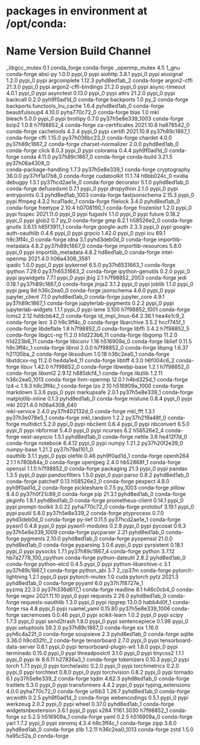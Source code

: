 # packages in environment at /opt/conda:
#
# Name                    Version                   Build  Channel
_libgcc_mutex             0.1                 conda_forge    conda-forge
_openmp_mutex             4.5                       1_gnu    conda-forge
absl-py                   1.0.0                    pypi_0    pypi
aiohttp                   3.8.1                    pypi_0    pypi
aiosignal                 1.2.0                    pypi_0    pypi
argcomplete               1.12.3             pyhd8ed1ab_2    conda-forge
argon2-cffi               21.3.0                   pypi_0    pypi
argon2-cffi-bindings      21.2.0                   pypi_0    pypi
async-timeout             4.0.1                    pypi_0    pypi
asynctest                 0.13.0                   pypi_0    pypi
attrs                     21.2.0                   pypi_0    pypi
backcall                  0.2.0              pyh9f0ad1d_0    conda-forge
backports                 1.0                        py_2    conda-forge
backports.functools_lru_cache 1.6.4              pyhd8ed1ab_0    conda-forge
beautifulsoup4            4.10.0             pyha770c72_0    conda-forge
blas                      1.0                         mkl  
bleach                    5.0.0                    pypi_0    pypi
brotlipy                  0.7.0           py37h5e8e339_1003    conda-forge
bzip2                     1.0.8                h7f98852_4    conda-forge
ca-certificates           2021.10.8            ha878542_0    conda-forge
cachetools                4.2.4                    pypi_0    pypi
certifi                   2021.10.8        py37h89c1867_1    conda-forge
cffi                      1.15.0           py37h036bc23_0    conda-forge
chardet                   4.0.0            py37h89c1867_2    conda-forge
charset-normalizer        2.0.0              pyhd8ed1ab_0    conda-forge
click                     8.0.3                    pypi_0    pypi
colorama                  0.4.4              pyh9f0ad1d_0    conda-forge
conda                     4.11.0           py37h89c1867_0    conda-forge
conda-build               3.21.5           py37h06a4308_0  
conda-package-handling    1.7.3            py37h5e8e339_1    conda-forge
cryptography              36.0.0           py37hf1a17b8_0    conda-forge
cudatoolkit               11.1.74              h6bb024c_0    nvidia
debugpy                   1.5.1            py37hcd2ae1e_0    conda-forge
decorator                 5.1.0              pyhd8ed1ab_0    conda-forge
defusedxml                0.7.1                    pypi_0    pypi
dnspython                 2.1.0                    pypi_0    pypi
entrypoints               0.3             pyhd8ed1ab_1003    conda-forge
fastjsonschema            2.15.3                   pypi_0    pypi
ffmpeg                    4.3.2                hca11adc_1    conda-forge
filelock                  3.4.0              pyhd8ed1ab_0    conda-forge
freetype                  2.10.4               h0708190_1    conda-forge
frozenlist                1.2.0                    pypi_0    pypi
fsspec                    2021.11.0                pypi_0    pypi
fugashi                   1.1.0                    pypi_0    pypi
future                    0.18.2                   pypi_0    pypi
glob2                     0.7                        py_0    conda-forge
gmp                       6.2.1                h58526e2_0    conda-forge
gnutls                    3.6.13               h85f3911_1    conda-forge
google-auth               2.3.3                    pypi_0    pypi
google-auth-oauthlib      0.4.6                    pypi_0    pypi
grpcio                    1.42.0                   pypi_0    pypi
icu                       69.1                 h9c3ff4c_0    conda-forge
idna                      3.1                pyhd3deb0d_0    conda-forge
importlib-metadata        4.8.2            py37h89c1867_0    conda-forge
importlib-resources       5.8.0                    pypi_0    pypi
importlib_metadata        4.8.2                hd8ed1ab_0    conda-forge
intel-openmp              2021.4.0          h06a4308_3561  
ipadic                    1.0.0                    pypi_0    pypi
ipykernel                 6.5.0            py37h6531663_1    conda-forge
ipython                   7.29.0           py37h6531663_2    conda-forge
ipython-genutils          0.2.0                    pypi_0    pypi
ipywidgets                7.7.1                    pypi_0    pypi
jbig                      2.1               h7f98852_2003    conda-forge
jedi                      0.18.1           py37h89c1867_0    conda-forge
jinja2                    3.1.2                    pypi_0    pypi
joblib                    1.1.0                    pypi_0    pypi
jpeg                      9d                   h36c2ea0_0    conda-forge
jsonschema                4.6.0                    pypi_0    pypi
jupyter_client            7.1.0              pyhd8ed1ab_0    conda-forge
jupyter_core              4.9.1            py37h89c1867_1    conda-forge
jupyterlab-pygments       0.2.2                    pypi_0    pypi
jupyterlab-widgets        1.1.1                    pypi_0    pypi
lame                      3.100             h7f98852_1001    conda-forge
lcms2                     2.12                 hddcbb42_0    conda-forge
ld_impl_linux-64          2.36.1               hea4e1c9_2    conda-forge
lerc                      3.0                  h9c3ff4c_0    conda-forge
libarchive                3.5.2                hccf745f_1    conda-forge
libdeflate                1.8                  h7f98852_0    conda-forge
libffi                    3.4.2                h7f98852_5    conda-forge
libgcc-ng                 11.2.0              h1d223b6_11    conda-forge
libgomp                   11.2.0              h1d223b6_11    conda-forge
libiconv                  1.16                 h516909a_0    conda-forge
liblief                   0.11.5               h9c3ff4c_1    conda-forge
libnsl                    2.0.0                h7f98852_0    conda-forge
libpng                    1.6.37               h21135ba_2    conda-forge
libsodium                 1.0.18               h36c2ea0_1    conda-forge
libstdcxx-ng              11.2.0              he4da1e4_11    conda-forge
libtiff                   4.3.0                h6f004c6_2    conda-forge
libuv                     1.42.0               h7f98852_0    conda-forge
libwebp-base              1.2.1                h7f98852_0    conda-forge
libxml2                   2.9.12               h885dcf4_1    conda-forge
libzlib                   1.2.11            h36c2ea0_1013    conda-forge
llvm-openmp               12.0.1               h4bd325d_1    conda-forge
lz4-c                     1.9.3                h9c3ff4c_1    conda-forge
lzo                       2.10              h516909a_1000    conda-forge
markdown                  3.3.6                    pypi_0    pypi
markupsafe                2.0.1            py37h5e8e339_1    conda-forge
matplotlib-inline         0.1.3              pyhd8ed1ab_0    conda-forge
mistune                   0.8.4                    pypi_0    pypi
mkl                       2021.4.0           h06a4308_640  
mkl-service               2.4.0            py37h402132d_0    conda-forge
mkl_fft                   1.3.1            py37h3e078e5_1    conda-forge
mkl_random                1.2.2            py37h219a48f_0    conda-forge
multidict                 5.2.0                    pypi_0    pypi
nbclient                  0.6.4                    pypi_0    pypi
nbconvert                 6.5.0                    pypi_0    pypi
nbformat                  5.4.0                    pypi_0    pypi
ncurses                   6.2                  h58526e2_4    conda-forge
nest-asyncio              1.5.1              pyhd8ed1ab_0    conda-forge
nettle                    3.6                  he412f7d_0    conda-forge
notebook                  6.4.12                   pypi_0    pypi
numpy                     1.21.2           py37h20f2e39_0  
numpy-base                1.21.2           py37h79a1101_0  
oauthlib                  3.1.1                    pypi_0    pypi
olefile                   0.46               pyh9f0ad1d_1    conda-forge
openh264                  2.1.1                h780b84a_0    conda-forge
openjpeg                  2.4.0                hb52868f_1    conda-forge
openssl                   1.1.1l               h7f98852_0    conda-forge
packaging                 21.3                     pypi_0    pypi
pandas                    1.3.5                    pypi_0    pypi
pandocfilters             1.5.0                    pypi_0    pypi
parso                     0.8.2              pyhd8ed1ab_0    conda-forge
patchelf                  0.13                 h58526e2_0    conda-forge
pexpect                   4.8.0              pyh9f0ad1d_2    conda-forge
pickleshare               0.7.5                   py_1003    conda-forge
pillow                    8.4.0            py37h0f21c89_0    conda-forge
pip                       21.3.1             pyhd8ed1ab_0    conda-forge
pkginfo                   1.8.1              pyhd8ed1ab_0    conda-forge
prometheus-client         0.14.1                   pypi_0    pypi
prompt-toolkit            3.0.22             pyha770c72_0    conda-forge
protobuf                  3.19.1                   pypi_0    pypi
psutil                    5.8.0            py37h5e8e339_2    conda-forge
ptyprocess                0.7.0              pyhd3deb0d_0    conda-forge
py-lief                   0.11.5           py37hcd2ae1e_1    conda-forge
pyasn1                    0.4.8                    pypi_0    pypi
pyasn1-modules            0.2.8                    pypi_0    pypi
pycosat                   0.6.3           py37h5e8e339_1009    conda-forge
pycparser                 2.21               pyhd8ed1ab_0    conda-forge
pygments                  2.10.0             pyhd8ed1ab_0    conda-forge
pyopenssl                 21.0.0             pyhd8ed1ab_0    conda-forge
pyparsing                 3.0.6                    pypi_0    pypi
pyrsistent                0.18.1                   pypi_0    pypi
pysocks                   1.7.1            py37h89c1867_4    conda-forge
python                    3.7.12          hb7a2778_100_cpython    conda-forge
python-dateutil           2.8.2              pyhd8ed1ab_0    conda-forge
python-etcd               0.4.5                    pypi_0    pypi
python-libarchive-c       3.1              py37h89c1867_1    conda-forge
python_abi                3.7                     2_cp37m    conda-forge
pytorch-lightning         1.2.1                    pypi_0    pypi
pytorch-mutex             1.0                        cuda    pytorch
pytz                      2021.3             pyhd8ed1ab_0    conda-forge
pyyaml                    6.0              py37h7f8727e_1  
pyzmq                     22.3.0           py37h336d617_1    conda-forge
readline                  8.1                  h46c0cb4_0    conda-forge
regex                     2021.11.10               pypi_0    pypi
requests                  2.26.0             pyhd8ed1ab_0    conda-forge
requests-oauthlib         1.3.0                    pypi_0    pypi
ripgrep                   13.0.0               habb4d0f_1    conda-forge
rsa                       4.8                      pypi_0    pypi
ruamel_yaml               0.15.80         py37h5e8e339_1006    conda-forge
sacremoses                0.0.46                   pypi_0    pypi
scikit-learn              1.0.2                    pypi_0    pypi
scipy                     1.7.3                    pypi_0    pypi
send2trash                1.8.0                    pypi_0    pypi
sentencepiece             0.1.96                   pypi_0    pypi
setuptools                59.2.0           py37h89c1867_0    conda-forge
six                       1.16.0             pyh6c4a22f_0    conda-forge
soupsieve                 2.3                pyhd8ed1ab_0    conda-forge
sqlite                    3.36.0               h9cd32fc_2    conda-forge
tensorboard               2.7.0                    pypi_0    pypi
tensorboard-data-server   0.6.1                    pypi_0    pypi
tensorboard-plugin-wit    1.8.0                    pypi_0    pypi
terminado                 0.15.0                   pypi_0    pypi
threadpoolctl             3.1.0                    pypi_0    pypi
tinycss2                  1.1.1                    pypi_0    pypi
tk                        8.6.11               h27826a3_1    conda-forge
tokenizers                0.10.3                   pypi_0    pypi
torch                     1.7.1                    pypi_0    pypi
torchelastic              0.2.0                    pypi_0    pypi
torchmetrics              0.2.0                    pypi_0    pypi
torchtext                 0.8.0                    pypi_0    pypi
torchvision               0.8.2                    pypi_0    pypi
tornado                   6.1              py37h5e8e339_2    conda-forge
tqdm                      4.62.3             pyhd8ed1ab_0    conda-forge
traitlets                 5.3.0                    pypi_0    pypi
transformers              4.4.2                    pypi_0    pypi
typing_extensions         4.0.0              pyha770c72_0    conda-forge
urllib3                   1.26.7             pyhd8ed1ab_0    conda-forge
wcwidth                   0.2.5              pyh9f0ad1d_2    conda-forge
webencodings              0.5.1                    pypi_0    pypi
werkzeug                  2.0.2                    pypi_0    pypi
wheel                     0.37.0             pyhd8ed1ab_1    conda-forge
widgetsnbextension        3.6.1                    pypi_0    pypi
x264                      1!161.3030           h7f98852_1    conda-forge
xz                        5.2.5                h516909a_1    conda-forge
yaml                      0.2.5                h516909a_0    conda-forge
yarl                      1.7.2                    pypi_0    pypi
zeromq                    4.3.4                h9c3ff4c_1    conda-forge
zipp                      3.6.0              pyhd8ed1ab_0    conda-forge
zlib                      1.2.11            h36c2ea0_1013    conda-forge
zstd                      1.5.0                ha95c52a_0    conda-forge
